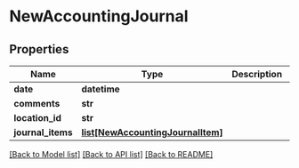 # NewAccountingJournal

## Properties
Name | Type | Description | Notes
------------ | ------------- | ------------- | -------------
**date** | **datetime** |  | 
**comments** | **str** |  | [optional] 
**location_id** | **str** |  | [optional] 
**journal_items** | [**list[NewAccountingJournalItem]**](NewAccountingJournalItem.md) |  | [optional] 

[[Back to Model list]](../README.md#documentation-for-models) [[Back to API list]](../README.md#documentation-for-api-endpoints) [[Back to README]](../README.md)


